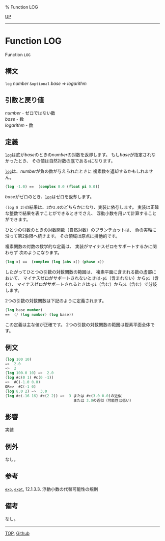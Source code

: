 % Function LOG

[UP](12.2.html)  

---

# Function **LOG**


Function `LOG`


## 構文

`log` *number* `&optional` *base* => *logarithm*


## 引数と戻り値

*number* - ゼロではない数  
*base* - 数  
*logarithm* - 数


## 定義

[`log`](12.2.log.html)は底が*base*のときの*number*の対数を返却します。
もし*base*が指定されなかったとき、
その値は自然対数の底である`e`になります。

[`log`](12.2.log.html)は、*number*が負の数が与えられたときに
複素数を返却するかもしれません。

```lisp
(log -1.0) ==  (complex 0.0 (float pi 0.0))
```

*base*がゼロのとき、[`log`](12.2.log.html)はゼロを返却します。

`(log 8 2)`の結果は、`3`か`3.0`のどちらかになり、実装に依存します。
実装は正確な整数で結果を表すことができるときでさえ、
浮動小数を用いて計算することができます。

ひとつの引数のときの対数関数（自然対数）のブランチカットは、
負の実軸に沿って第2象限へ続きます。
その領域は原点に排他的です。

複素関数の対数の数学的な定義は、
実装がマイナスゼロをサポートするかに関わらず
次のようになります。

```lisp
(log x) ==  (complex (log (abs x)) (phase x))
```

したがってひとつの引数の対数関数の範囲は、
複素平面に含まれる数の虚部において、
マイナスゼロがサポートされないときは`-pi`（含まれない）から`pi`（含む）、
マイナスゼロがサポートされるときは`-pi`（含む）から`pi`（含む）で分岐します。

2つの引数の対数関数は下記のように定義されます。

```lisp
(log base number)
==  (/ (log number) (log base))
```

この定義は主な値が正確です。
2つの引数の対数関数の範囲は複素平面全体です。


## 例文

```lisp
(log 100 10)
=>  2.0
=>  2
(log 100.0 10) =>  2.0
(log #c(0 1) #c(0 -1))
=>  #C(-1.0 0.0)
OR=>  #C(-1 0)
(log 8.0 2) =>  3.0
(log #c(-16 16) #c(2 2)) =>  3 または #c(3.0 0.0)の近似
                               または 3.0の近似（可能性は低い）
```


## 影響

実装


## 例外

なし。


## 参考

[`exp`](12.2.exp.html),
[`expt`](12.2.exp.html),
12.1.3.3. 浮動小数の代替可能性の規則


## 備考

なし。


---
[TOP](index.html),  [Github](https://github.com/nptcl/npt-japanese)

